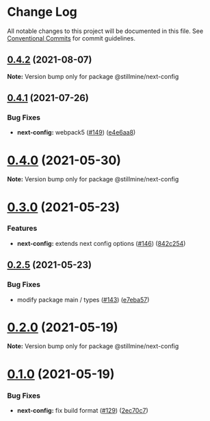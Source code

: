 # Change Log

All notable changes to this project will be documented in this file.
See [Conventional Commits](https://conventionalcommits.org) for commit guidelines.

## [0.4.2](https://github.com/stillmine/packages/compare/v0.4.1...v0.4.2) (2021-08-07)

**Note:** Version bump only for package @stillmine/next-config





## [0.4.1](https://github.com/stillmine/packages/compare/v0.4.0...v0.4.1) (2021-07-26)


### Bug Fixes

* **next-config:** webpack5 ([#149](https://github.com/stillmine/packages/issues/149)) ([e4e6aa8](https://github.com/stillmine/packages/commit/e4e6aa880a32aabc63769897976d8f57f75e63fd))





# [0.4.0](https://github.com/stillmine/packages/compare/v0.3.1...v0.4.0) (2021-05-30)

**Note:** Version bump only for package @stillmine/next-config





# [0.3.0](https://github.com/stillmine/packages/compare/v0.2.6...v0.3.0) (2021-05-23)


### Features

* **next-config:** extends next config options ([#146](https://github.com/stillmine/packages/issues/146)) ([842c254](https://github.com/stillmine/packages/commit/842c254f0bb0a0f5c23e32cf2915055e7944405d))





## [0.2.5](https://github.com/stillmine/packages/compare/v0.2.4...v0.2.5) (2021-05-23)


### Bug Fixes

* modify package main / types ([#143](https://github.com/stillmine/packages/issues/143)) ([e7eba57](https://github.com/stillmine/packages/commit/e7eba5714d812425611a15b8f364d57c203ce5d8))





# [0.2.0](https://github.com/stillmine/packages/compare/v0.1.0...v0.2.0) (2021-05-19)

**Note:** Version bump only for package @stillmine/next-config





# [0.1.0](https://github.com/stillmine/packages/compare/v0.0.2...v0.1.0) (2021-05-19)


### Bug Fixes

* **next-config:** fix build format ([#129](https://github.com/stillmine/packages/issues/129)) ([2ec70c7](https://github.com/stillmine/packages/commit/2ec70c770b68b2f8bc1804daddb5282f122158ed))
